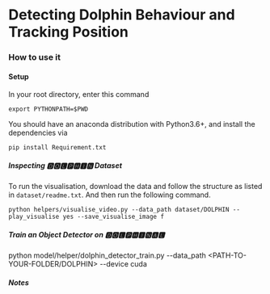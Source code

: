 # Detecting Dolphin Behaviour and Tracking Position

### How to use it

#### Setup
In your root directory, enter this command
```
export PYTHONPATH=$PWD
```
You should have an anaconda distribution with Python3.6+, and install the dependencies via
```
pip install Requirement.txt
```
##### Inspecting 🅳🅾🅻🅿🅷🅸🅽 Dataset

To run the visualisation, download the data and follow the structure as listed in `dataset/readme.txt`. And then run the following command.
```
python helpers/visualise_video.py --data_path dataset/DOLPHIN --play_visualise yes --save_visualise_image f
```

##### Train an Object Detector on 🅳🅾🅻🅿🅷🅸🅽🅰🅻   

python model/helper/dolphin_detector_train.py --data_path <PATH-TO-YOUR-FOLDER/DOLPHIN> --device cuda

##### Notes
